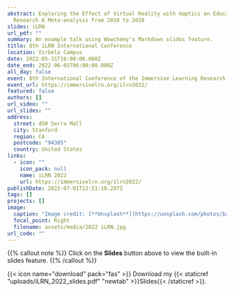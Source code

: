 ```yaml
---
abstract: Exploring the Effect of Virtual Reality with Haptics on Educational
  Research A Meta-analysis From 2010 to 2020
slides: iLRN
url_pdf: ""
summary: An example talk using Wowchemy's Markdown slides feature.
title: 8th iLRN International Conference
location: Virbela Campus
date: 2022-05-31T16:00:00.000Z
date_end: 2022-06-01T06:00:00.000Z
all_day: false
event: 8th International Conference of the Immersive Learning Research Network
event_url: https://immersivelrn.org/ilrn2022/
featured: false
authors: []
url_video: ""
url_slides: ""
address:
  street: 450 Serra Mall
  city: Stanford
  region: CA
  postcode: "94305"
  country: United States
links:
  - icon: ""
    icon_pack: null
    name: iLRN 2022
    url: https://immersivelrn.org/ilrn2022/
publishDate: 2022-07-01T12:51:10.287Z
tags: []
projects: []
image:
  caption: "Image credit: [**Unsplash**](https://unsplash.com/photos/bzdhc5b3Bxs)"
  focal_point: Right
  filename: assets/media/2022 iLRN.jpg
url_code: ""
---
```

{{% callout note %}}
Click on the **Slides** button above to view the built-in slides feature.
{{% /callout %}}

{{< icon name="download" pack="fas" >}} Download my {{< staticref "uploads/iLRN_2022_slides.pdf" "newtab" >}}Slides{{< /staticref >}}.